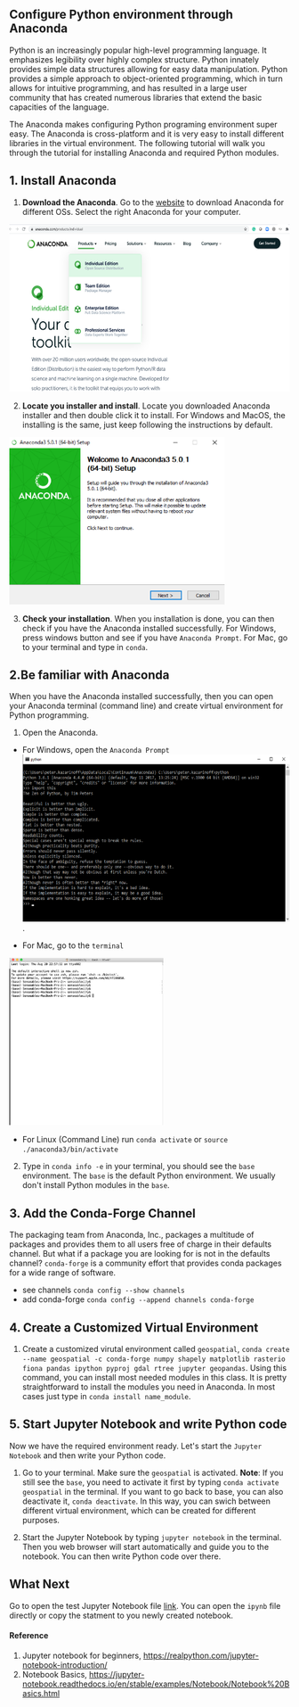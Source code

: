 ## Configure Python environment through Anaconda
Python is an increasingly popular high-level programming language. It emphasizes legibility over highly complex structure. Python innately provides simple data structures allowing for easy data manipulation. Python provides a simple approach to object-oriented programming, which in turn allows for intuitive programming, and has resulted in a large user community that has created numerous libraries that extend the basic capacities of the language.

The Anaconda makes configuring Python programing environment super easy. The Anaconda is cross-platform and it is very easy to install different libraries in the virtual environment. The following tutorial will walk you through the tutorial for installing Anaconda and required Python modules.

## 1. Install Anaconda
1. **Download the Anaconda**. Go to the [website](https://www.anaconda.com/products/individual) to download Anaconda for different OSs. Select the right Anaconda for your computer.

 <img src="images/download-anaconda.png" title="A cute kitten" height="300" /> 



2. **Locate you installer and install**. Locate you downloaded Anaconda installer and then double click it to install. For Windows and MacOS, the installing is the same, just keep following the instructions by default.

<img src="images/wind-install.png" title="A cute kitten" height="300" />

3. **Check your installation**. When you installation is done, you can then check if you have the Anaconda installed successfully. For Windows, press windows button and see if you have `Anaconda Prompt`. For Mac, go to your terminal and type in `conda`. 


## 2.Be familiar with Anaconda
When you have the Anaconda installed successfully, then you can open your Anaconda terminal (command line) and create virtual environment for Python programming. 

1. Open the Anaconda. 
 - For Windows, open the `Anaconda Prompt` 
<img src="images/win-terminal.png" title="A cute kitten" height="300" />. 

- For Mac, go to the `terminal`  
<img src="images/mac-terminal.png" title="A cute kitten" height="300" />

- For Linux (Command Line) run `conda activate` or `source ./anaconda3/bin/activate`

2. Type in `conda info -e` in your terminal, you should see the `base` environment. The `base` is the default Python environment. We usually don't install Python modules in the `base`. 


## 3. Add the Conda-Forge Channel
The packaging team from Anaconda, Inc., packages a multitude of packages and provides them to all users free of charge in their defaults channel. But what if a package you are looking for is not in the defaults channel? `conda-forge` is a community effort that provides conda packages for a wide range of software.

 - see channels `conda config --show channels`
 - add conda-forge `conda config --append channels conda-forge`

## 4. Create a Customized Virtual Environment
1. Create a customized virutal environment called `geospatial`, `conda create --name geospatial -c conda-forge numpy shapely matplotlib rasterio fiona pandas ipython pyproj gdal rtree jupyter geopandas`. Using this command, you can install most needed modules in this class. It is pretty straightforward to install the modules you need in Anaconda. In most cases just type in `conda install name_module`.

## 5. Start Jupyter Notebook and write Python code
Now we have the required environment ready. Let's start the `Jupyter Notebook` and then write your Python code. 

1. Go to your terminal. Make sure the `geospatial` is activated. **Note**: If you still see the `base`, you need to activate it first by typing `conda activate geospatial` in the terminal. If you want to go back to base, you can also deactivate it, `conda deactivate`. In this way, you can swich between different virtual environment, which can be created for different purposes. 

2. Start the Jupyter Notebook by typing `jupyter notebook` in the terminal. Then you web browser will start automatically and guide you to the notebook. You can then write Python code over there. 




## What Next
Go to open the test Jupyter Notebook file [link](../01_basics_python_spatial_data.ipynb). You can open the `ipynb` file directly or copy the statment to you newly created notebook.

#### Reference
1. Jupyter notebook for beginners, https://realpython.com/jupyter-notebook-introduction/
2. Notebook Basics, https://jupyter-notebook.readthedocs.io/en/stable/examples/Notebook/Notebook%20Basics.html
